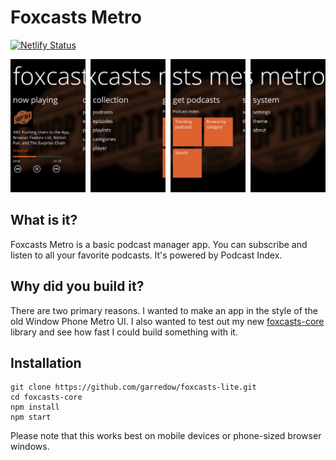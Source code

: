 # Foxcasts Metro

[![Netlify Status](https://api.netlify.com/api/v1/badges/d6eb1b08-5bb2-494e-ba75-a4531f4f0f45/deploy-status)](https://app.netlify.com/sites/confident-jennings-25c64e/deploys)

![Banner](/screenshots/foxcasts_metro_banner.png?raw=true)

## What is it?

Foxcasts Metro is a basic podcast manager app. You can subscribe and listen to all your favorite podcasts. It's powered by Podcast Index.

## Why did you build it?

There are two primary reasons. I wanted to make an app in the style of the old Window Phone Metro UI. I also wanted to test out my new [foxcasts-core](https://github.com/garredow/foxcasts-core) library and see how fast I could build something with it.

## Installation

```
git clone https://github.com/garredow/foxcasts-lite.git
cd foxcasts-core
npm install
npm start
```

Please note that this works best on mobile devices or phone-sized browser windows.
